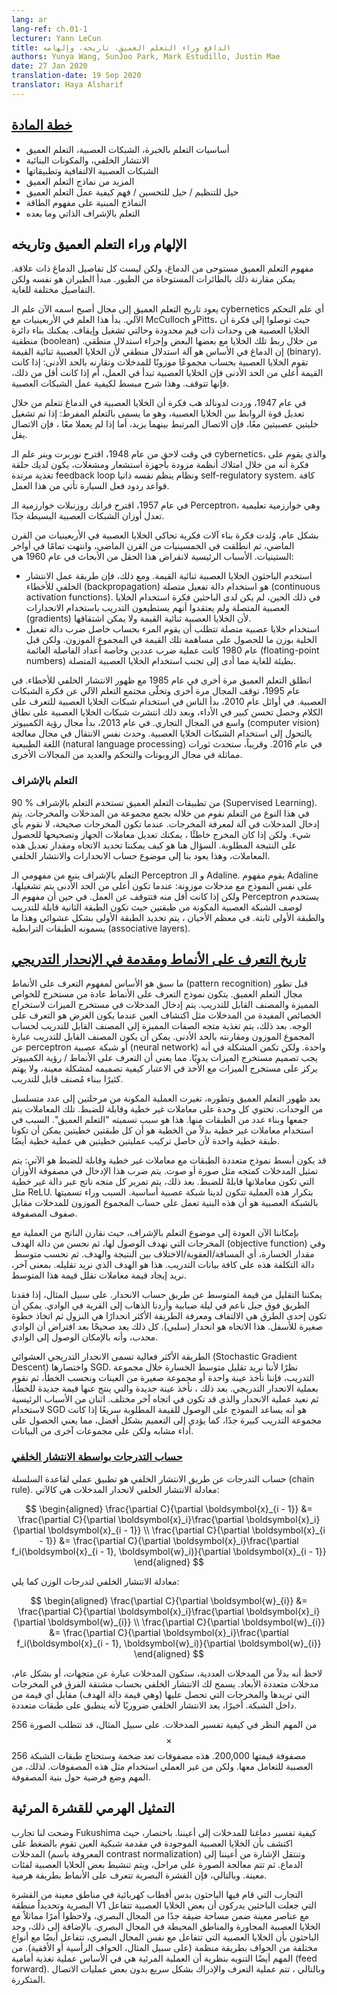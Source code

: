 ```yaml
---
lang: ar
lang-ref: ch.01-1
lecturer: Yann LeCun
title: الدافع وراء التعلم العميق، تاريخه، وإلهامه
authors: Yunya Wang, SunJoo Park, Mark Estudillo, Justin Mae
date: 27 Jan 2020
translation-date: 19 Sep 2020
translator: Haya Alsharif
---
```


<!-- 
## [Course plan](https://www.youtube.com/watch?v=0bMe_vCZo30&t=217s) 
-->

## [خطة المادة](https://www.youtube.com/watch?v=0bMe_vCZo30&t=217s) 

<!-- 
- Basics of Supervised Learning, Neural Nets, Deep Learning
- Backpropagation and architectural components
- Convolutional neural network and its applications
- More Deep Learning Architectures
- Regularization Tricks / Optimization Tricks / Understanding how Deep Learning works
- Energy-based models
- Self-supervised learning and beyond
 -->

- أساسيات التعلم بالخبرة، الشبكات العصبية، التعلم العميق
- الانتشار الخلفي، والمكونات البنائية  
- الشبكات العصبية الالتفافية وتطبيقاتها
- المزيد من نماذج التعلم العميق
- حيل للتنظيم / حيل للتحسين / فهم كيفية عمل التعلم العميق
- النماذج المبنية على مفهوم الطاقة
- التعلم بالإشراف الذاتي وما بعده

<!-- 
## Inspiration of Deep Learning and its history
 -->

## الإلهام وراء التعلم العميق وتاريخه

<!-- On a conceptual level, deep learning is inspired by the brain but not all of the brain's details are relevant. For a comparison, aeroplanes were inspired by birds. The principle of flying is the same but the details are extremely different.

The history of deep learning goes back to a field which changed its name now to cybernetics. It started in the 1940s with McCulloch and Pitts. They came up with the idea that neurons are threshold units with on and off states. You could build a Boolean circuit by connecting neurons with each other and conduct logical inference with neurons. The brain is basically a logical inference machine because neurons are binary. Neurons compute a weighted sum of inputs and compare that sum to its threshold. It turns on if it's above the threshold and turns off if it's below, which is a simplified view of how neural networks work. -->
مفهوم التعلم العميق مستوحى من الدماغ، ولكن ليست كل تفاصيل الدماغ ذات علاقة. يمكن مقارنة ذلك بالطائرات المستوحاة من الطيور. مبدأ الطيران هو نفسه ولكن التفاصيل مختلفة للغاية. 

يعود تاريخ التعلم العميق إلى مجال أصبح اسمه الآن علم الـ cybernetics أي علم التحكم الآلي. بدأ هذا العلم في الأربعينيات مع McCulloch وPitts، حيث توصلوا إلى فكرة أن الخلايا العصبية هي وحدات ذات قيم محدودة وحالتي تشغيل وإيقاف. يمكنك بناء دائرة منطقية (boolean) من خلال ربط تلك الخلايا مع بعضها البعض وإجراء استدلال منطقي. إن الدماغ في الأساس هو آلة استدلال منطقي لأن الخلايا العصبية ثنائية القيمة (binary). تقوم الخلايا العصبية بحساب مجموعًا موزونًا للمدخلات وتقارنه بالحد الأدنى: إذا كانت القيمة أعلى من الحد الأدنى فإن الخلايا العصبية تبدأ في العمل، أم إذا كانت أقل من ذلك، فإنها تتوقف. وهذا شرح مبسط لكيفية عمل الشبكات العصبية.

<!-- In 1947, Donald Hebb had the idea that neurons in the brain learn by modifying the strength of the connections between neurons. This is called hyper learning, where if two neurons are fired together, then the connection linked between them increases; if they don't fire together, then the connection decreases.

Later in 1948, cybernetics were proposed by Norbert Wiener, which is the idea that by having systems with sensors and actuators, you have a feedback loop and a self-regulatory system. The rules of the feedback mechanism of a car all come from this work.

In 1957, Frank Rosenblatt proposed the Perceptron, which is a learning algorithm that modifies the weights of very simple neural nets.

Overall, this idea of trying to build intellectual machines by simulating lots of neurons was born in 1940s, took off in 1950s, and completely died in late 1960s. The main reasons for the field dying off in 1960 are: -->

في عام 1947، وردت لدونالد هب فكرة أن الخلايا العصبية في الدماغ تتعلم من خلال تعديل قوة الروابط بين الخلايا العصبية، وهو ما يسمى بالتعلم المفرط: إذا تم تشغيل خليتين عصبيتين معًا، فإن الاتصال المرتبط بينهما يزيد، أما إذا لم يعملا معًا ، فإن الاتصال يقل. 

في وقت لاحق من عام 1948، اقترح نوربرت وينر علم الـ cybernetics، والذي يقوم على فكرة أنه من خلال امتلاك أنظمة مزودة بأجهزة استشعار ومشغلات، يكون لديك حلقة تغذية مرتدة feedback loop ونظام ينظم نفسه ذاتيا self-regulatory system. كافة قواعد ردود فعل السيارة تأتي من هذا العمل.

في عام 1957، اقترح فرانك روزنبلات خوارزمية الـ Perceptron، وهي خوارزمية تعليمية تعدل أوزان الشبكات العصبية البسيطة جدًا. 

بشكل عام، وُلدت فكرة بناء آلات فكرية تحاكي الخلايا العصبية في الأربعينيات من القرن الماضي، ثم انطلقت في الخمسينيات من القرن الماضي، وانتهت تمامًا في أواخر الستينيات. الأسباب الرئيسية لانقراض هذا الحقل من الأبحاث في عام 1960 هي:

<!--- The researchers used neurons that were binary. However, the way to get backpropagation to work is to use activation functions that are continuous. At that time, researchers didn't have the idea of using continuous neurons and they didn't think they can train with gradients because binary neurons are not differential.
- With continuous neurons, one would have to multiply the activation of a neuron by a weight to get a contribution to the weighted sum. However, before 1980, the multiplication of two numbers, especially floating-point numbers, were extremely slow. This resulted in another incentive to avoid using continuous neurons. -->

- استخدم الباحثون الخلايا العصبية ثنائية القيمة. ومع ذلك، فإن طريقة عمل الانتشار الخلفي للأخطاء (backpropagation) هو استخدام دالة تفعيل متصلة (continuous activation functions). في ذلك الحين، لم يكن لدى الباحثين فكرة استخدام الخلايا العصبية المتصلة ولم يعتقدوا أنهم يستطيعون التدريب باستخدام الانحدارات (gradients) لأن الخلايا العصبية ثنائية القيمة ولا يمكن اشتقاقها.
- استخدام خلايا عصبية متصلة تتطلب أن يقوم المرء بحساب حاصل ضرب دالة تفعيل الخلية بوزن ما للحصول على مساهمة تلك القيمة في المجموع الموزون. ولكن قبل عام 1980 كانت عملية ضرب عددين وخاصة أعداد الفاصلة العائمة (floating-point numbers) بطيئة للغاية مما أدى إلى تجنب استخدام الخلايا العصبية المتصلة.


<!--Deep Learning took off again in 1985 with the emergence of backpropagation. In 1995, the field died again and the machine learning community abandoned the idea of neural nets. In early 2010, people start using neuron nets in speech recognition with huge performance improvement and later it became widely deployed in the commercial field. In 2013, computer vision started to switch to neuron nets. In 2016, the same transition occurred in natural language processing. Soon, similar revolutions will occur in robotics, control, and many other fields.
-->

انطلق التعلم العميق مرة أخرى في عام 1985 مع ظهور الانتشار الخلفي للأخطاء. في عام 1995، توقف المجال مرة أخرى وتخلّى مجتمع التعلم الآلي عن فكرة الشبكات العصبية. في أوائل عام 2010، بدأ الناس في استخدام شبكات الخلايا العصبية للتعرف على الكلام وحصل تحسن كبير في الأداء، وبعد ذلك انتشرت شبكات الخلايا العصبية على نطاق واسع في المجال التجاري. في عام 2013، بدأ مجال رؤية الكمبيوتر (computer vision) يالتحول إلى استخدام الشبكات الخلايا العصبية. وحدث نفس الانتقال في مجال معالجة اللغة الطبيعية (natural language processing) في عام 2016. وقريباً، ستحدث ثورات مماثلة في مجال الروبوتات والتحكم والعديد من المجالات الأخرى.

<!--
### Supervised Learning
-->

### التعلم بالإشراف

<!--$90\%$ of deep learning applications use supervised learning. Supervised learning is a process by which, you collect a bunch of pairs of inputs and outputs, and the inputs are feed into a machine to learn the correct output. When the output is correct, you don't do anything. If the output is wrong, you tweak the parameter of the machine and correct the output toward the one you want. The trick here is how you figure out which direction and how much you tweak the parameter and this goes back to gradient calculation and backpropagation.
-->

90 $\%$ من تطبيقات التعلم العميق تستخدم التعلم بالإشراف (Supervised Learning). في هذا النوع من التعلم نقوم من خلاله بجمع مجموعة من المدخلات والمخرجات. يتم إدخال المدخلات في آلة لمعرفة المخرجات. عندما تكون المخرجات صحيحة، لا نقوم بأي شيء. ولكن إذا كان المخرج خاطئًا ، يمكنك تعديل معاملات الجهاز وتصحيحها للحصول على النتيجة المطلوبة. السؤال هنا هو كيف يمكننا تحديد الاتجاه ومقدار تعديل هذه المعاملات، وهذا يعود  بنا إلى موضوع حساب الانحدارات والانتشار الخلفي.

<!--Supervised learning stems from Perceptron and Adaline. The Adaline is based on the same architecture with weighted inputs; when it is above the threshold, it turns on and below the threshold, it turns off. The Perceptron is a 2-layer neuron net where the second layer is trainable and the first layer is fixed. Most of the time, the first layer is determined randomly and that's what they call associative layers.
-->

التعلم بالإشراف ينبع من مفهومي الـ Perceptron و الـ Adaline. يقوم مفهوم Adaline على نفس النموذج مع مدخلات موزونة: عندما تكون أعلى من الحد الأدنى يتم تشغيلها، ولكن إذا كانت أقل منه فتتوقف عن العمل. في حين أن مفهوم الـ Perceptron يستخدم لوصف الشبكة العصبية المكونة من طبقتين حيث تكون الطبقة الثانية قابلة للتدريب والطبقة الأولى ثابتة. في معظم الأحيان ، يتم تحديد الطبقة الأولى بشكل عشوائي وهذا ما يسمونه الطبقات الترابطية (associative layers).

<!--
## [History of Pattern Recognition and introduction to Gradient Descent](https://www.youtube.com/watch?v=0bMe_vCZo30&t=1461s)
-->

## [تاريخ التعرف على الأنماط ومقدمة في الإنحدار التدريجي](https://www.youtube.com/watch؟v=0bMe_vCZo30&t=1461s) 

<!--The foregoing is the conceptual basis of pattern recognition before deep learning developed. The standard model of pattern recognition consists of feature extractor and trainable classifier. Input goes into the feature extractor, extracting relevant useful characteristics of inputs such as detecting an eye when the purpose is recognizing the face. Then, the vector of features is fed to the trainable classifier for computing weighted sum and comparing it with the threshold. Here, a trainable classifier could be a perceptron or single neural network. The problem is feature extractor should be engineered by hand. Which means, pattern recognition/computer vision focus on feature extractor considering how to design it for a particular problem, not much devoted to a trainable classifier.
-->

ما سبق هو الأساس لمفهوم التعرف على الأنماط (pattern recognition) قبل تطور مجال التعلم العميق. يتكون نموذج التعرف على الأنماط عادة من مستخرج للخواص المميزة والمصنف القابل للتدريب. يتم إدخال المدخلات في مستخرج الميزات لاستخراج الخصائص المفيدة من المدخلات مثل اكتشاف العين عندما يكون الغرض هو التعرف على الوجه. بعد ذلك، يتم تغذية متجه الصفات المميزة إلى المصنف القابل للتدريب لحساب المجموع الموزون ومقارنته بالحد الأدنى. يمكن أن يكون المصنف القابل للتدريب عبارة عن perceptron أو شبكة عصبية (neural network) واحدة. ولكن تكمن المشكلة في أنه يجب تصميم مستخرج الميزات يدويًا. مما يعني أن التعرف على الأنماط / رؤية الكمبيوتر يركز على مستخرج الميزات مع الأخذ في الاعتبار كيفية تصميمه لمشكلة معينة، ولا يهتم كثيرًا ببناء مُصنف قابل للتدريب.

<!--After the emergence and development of deep learning, the 2-stage process changed to the sequences of modules. Each module has tunable parameters and nonlinearity. Then, stack them making multiple layers. This is why it is called “deep learning”. The reason why using nonlinearity rather than linearity is that two linear layers could be one linear layer since the composition of two linear is linear.
-->

بعد ظهور التعلم العميق وتطوره، تغيرت العملية المكونة من مرحلتين إلى عدد متسلسل من الوحدات. تحتوي كل وحدة على معاملات غير خطية وقابلة للضبط. تلك المعاملات يتم جمعها وبناء عدد من الطبقات منها. هذا هو سبب تسميته "التعلم العميق". السبب في استخدام معاملات غير خطية بدلاً من الخطية هو أن كل طبقتين خطيتين يمكن أن تكونا طبقة خطية واحدة لأن حاصل تركيب عمليتين خطيتين هي عملية خطية أيضًا.

<!--The simplest multi-layer architecture with tunable parameters and nonlinearity could be: the input is represented as a vector such as an image or audio. This input is multiplied by the weight matrix whose coefficient is a tunable parameter. Then, every component of the result vector is passed through a nonlinear function such as ReLU. Repeating this process, it becomes a basic neural network. The reason why it is called a neural network is that this architecture calculates the weighted sum of components of input by corresponding rows of a matrix.
-->

قد يكون أبسط نموذج متعددة الطبقات مع معاملات غير خطية وقابلة للضبط هو الآتي: يتم تمثيل المدخلات كمتجه مثل صورة أو صوت. يتم ضرب هذا الإدخال في مصفوفة الأوزان التي تكون معاملاتها قابلةً للضبط. بعد ذلك، يتم تمرير كل متجه ناتج عبر دالة غير خطية مثل ReLU. بتكرار هذه العملية تتكون لدينا شبكة عصبية أساسية. السبب وراء تسميتها بالشبكة العصبية هو أن هذه البنية تعمل على حساب المجموع الموزون للمدخلات مقابل صفوف المصفوفة.

<!--Back to the point of supervised learning, we are comparing the resulting output with target output then optimize the objective function which is the loss, computing a distance/penalty/divergence between the result and target. Then, average this cost function over the training set. This is the goal we want to minimize. In other words, we want to find the value of the parameters that minimize this average.
-->

بإمكاننا الآن العودة إلى موضوع التعلم بالإشراف، حيث نقارن الناتج من العملية مع المخرجات التي نهدف الوصول لها، ثم نحسن من دالة الهدف (objective function) وفي مقدار الخسارة، أي المسافة/العقوبة/الاختلاف بين النتيجة والهدف. ثم نحسب متوسط ​​دالة التكلفة هذه على كافة بيانات التدريب. هذا هو الهدف الذي نريد تقليله. بمعنى آخر، نريد إيجاد قيمة معاملات تقلل قيمة هذا المتوسط.

<!--The method of how to find it is computing gradient. For example, if we are lost in a smooth mountain at foggy night and want to go to the village in the valley. One way could be turning around and seeing which way the steepest way is to go down then take a small step down. The direction is (negative) gradient. With the assumption that the valley is convex, we could reach the valley.
-->

يمكننا التقليل من قيمة المتوسط عن طريق حساب الانحدار. على سبيل المثال، إذا فقدنا الطريق فوق جبل ناعم في ليلة ضبابية وأردنا الذهاب إلى القرية في الوادي. يمكن أن تكون إحدى الطرق هي الالتفاف ومعرفة الطريقة الأكثر انحدارًا هي النزول ثم اتخاذ خطوة صغيرة للأسفل. هذا الاتجاه هو انحدار (سلبي). كل ذلك يعد صحيحًا بعد افتراض أن الوادي محدب، وأنه بالإمكان الوصول إلى الوادي.

<!--The more efficient way is called Stochastic Gradient Descent (SGD). Since we want to minimize average loss over the training set, we take one sample or small group of samples and calculate the error, then use gradient descent. Then, we take a new sample and get a new value for the error, then get the gradient which is a different direction normally. Two of the main reasons for using SGD are that it helps a model to converge fast empirically if the training set is very large and it enables better generalization, which means getting similar performance on various sets of data.
-->

الطريقة الأكثر فعالية تسمى الانحدار التدريجي العشوائي (Stochastic Gradient Descent) واختصارها SGD. نظرًا لأننا نريد تقليل متوسط ​​الخسارة خلال مجموعة التدريب، فإننا نأخذ عينة واحدة أو مجموعة صغيرة من العينات ونحسب الخطأ، ثم نقوم بعملية الانحدار التدريجي. بعد ذلك ، نأخذ عينة جديدة والتي ينتج عنها قيمة جديدة للخطأ، ثم نعيد عملية الانحدار والذي قد تكون في اتجاه آخر مختلف. اثنان من الأسباب الرئيسية لاستخدام SGD هو أنه يساعد النموذج على الوصول للقيمة المطلوبة سريعًا إذا كانت مجموعة التدريب كبيرة جدًا، كما يؤدي إلى التعميم بشكل أفضل، مما يعني الحصول على أداء مشابه ولكن على مجموعات آخرى من البيانات.

<!--
### [Computing gradients by backpropagation](https://www.youtube.com/watch?v=0bMe_vCZo30&t=2336s)
-->

### [حساب التدرجات بواسطة الانتشار الخلفي](https://www.youtube.com/watch?v=0bMe_vCZo30&t=2336s)

<!--Computing gradients by backpropagation is a practical application of the chain rule. The backpropagation equation for the input gradients is as follows:
-->

حساب التدرجات عن طريق الانتشار الخلفي هو تطبيق عملي لقاعدة السلسلة (chain rule). معادلة الانتشار الخلفي لانحدار المدخلات هي كالآتي:

$$
\begin{aligned}
\frac{\partial C}{\partial \boldsymbol{x}_{i - 1}} &= \frac{\partial C}{\partial \boldsymbol{x}_i}\frac{\partial \boldsymbol{x}_i}{\partial \boldsymbol{x}_{i - 1}} \\
\frac{\partial C}{\partial \boldsymbol{x}_{i - 1}} &= \frac{\partial C}{\partial \boldsymbol{x}_i}\frac{\partial f_i(\boldsymbol{x}_{i - 1}, \boldsymbol{w}_i)}{\partial \boldsymbol{x}_{i - 1}}
\end{aligned}
$$

<!--The backpropagation equation for the weight gradients is as follows:
-->

معادلة الانتشار الخلفي لتدرجات الوزن كما يلي:

$$
\begin{aligned}
\frac{\partial C}{\partial \boldsymbol{w}_{i}} &= \frac{\partial C}{\partial \boldsymbol{x}_i}\frac{\partial \boldsymbol{x}_i}{\partial \boldsymbol{w}_{i}} \\
\frac{\partial C}{\partial \boldsymbol{w}_{i}} &= \frac{\partial C}{\partial \boldsymbol{x}_i}\frac{\partial f_i(\boldsymbol{x}_{i - 1}, \boldsymbol{w}_i)}{\partial \boldsymbol{w}_{i}}
\end{aligned}
$$

<!--Note that instead of scalar inputs, they will be vector inputs. More generally, multi-dimensional inputs. Backpropagation allows you to compute the derivative of the difference of the output you want and the output you get (which is the value of the objective function) with respect to any value inside the network. Finally, backpropagation is essential as it applies to multiple layers.
-->

لاحظ أنه بدلاً من المدخلات العددية، ستكون المدخلات عبارة عن متجهات، أو بشكل عام، مدخلات متعددة الأبعاد. يسمح لك الانتشار الخلفي بحساب مشتقة الفرق في المخرجات التي تريدها والمخرجات التي تحصل عليها (وهي قيمة دالة الهدف) مقابل أي قيمة من داخل الشبكة. أخيرًا، يعد الانتشار الخلفي ضروريًا لأنه ينطبق على طبقات متعددة.

<!--It is important to consider how to interpret inputs. For example, an image of 256$$\times$$256 would require a 200,000 valued matrix. These would be huge matrices that the neural network layers will need to handle. It would be impractical to utilize such matrices. Therefore, it is important to make hypothesis of the structure of the matrix.
-->

من المهم النظر في كيفية تفسير المدخلات. على سبيل المثال، قد تتطلب الصورة 256$$\times$$256 مصفوفة قيمتها 200,000. هذه مصفوفات تعد ضخمة وستحتاج طبقات الشبكة العصبية للتعامل معها. ولكن من غير العملي استخدام مثل هذه المصفوفات. لذلك، من المهم وضع فرضية حول بنية المصفوفة.

<!--
## Hierarchical representation of the Visual Cortex
-->

## التمثيل الهرمي للقشرة المرئية

<!--Experiments by Fukushima gave us an understanding of how our brain interprets the input to our eyes. In summary, it was discovered that neurons in front of our retina compress the input (known as contrast normalization) and the signal travels from our eyes to our brain. After this, the image gets processed in stages and certain neurons get activated for certain categories. Hence, the visual cortex does pattern recognition in a hierarchical manner.
-->

وضحت لنا تجارب Fukushima كيفية تفسير دماغنا للمدخلات إلى أعيننا. باختصار، حيث اكتشف بأن الخلايا العصبية الموجودة في مقدمة شبكية العين تقوم بالضغط على المدخلات (المعروفة باسم contrast normalization) وتنتقل الإشارة من أعيننا إلى الدماع. ثم تتم معالجة الصورة على مراحل، ويتم تنشيط بعض الخلايا العصبية لفئات معينة. وبالتالي، فإن القشرة البصرية تتعرف على الأنماط بطريقة هرمية.

<!--Experiments in which researchers poked electrodes in specific areas of the visual cortex, specifically the V1 area made researchers realize that certain neurons react to motifs that appear in a very small area in a visual field and similarly with neighbouring neurons and neighbouring areas in the visual field. Additionally, neurons that react to the same visual field, react to different types of edges in an organized manner (*e.g.* vertical or horizontal edges). It is also important to note that there's also the idea that the visual process is essentially a feed forward process. Hence, somehow fast recognition can be done without some recurrent connections.
-->

التجارب التي قام فيها الباحثون بدس أقطاب كهربائية في مناطق معينة من القشرة البصرية وتحديداً منطقة V1  التي جعلت الباحثين يدركون أن بعض الخلايا العصبية تتفاعل مع عناصر معينة ضمن مساحة ضيقة جدًا من المجال البصري، ولاحظوا أمرًا مماثلاً مع الخلايا العصبية المجاورة والمناطق المحيطة في المجال البصري. بالإضافة إلى ذلك، وجد الباحثون بأن الخلايا العصبية التي تتفاعل مع نفس المجال البصري، تتفاعل أيضًا مع أنواع مختلفة من الحواف بطريقة منظمة (على سبيل المثال، الحواف الرأسية أو الأفقية). من المهم أيضًا التنويه بنظرية أن العملية المرئية هي في الأساس عملية تغذية أمامية (feed forward). وبالتالي ، تتم عملية التعرف والإدراك بشكل سريع بدون بعض عمليات الاتصال المتكررة.
